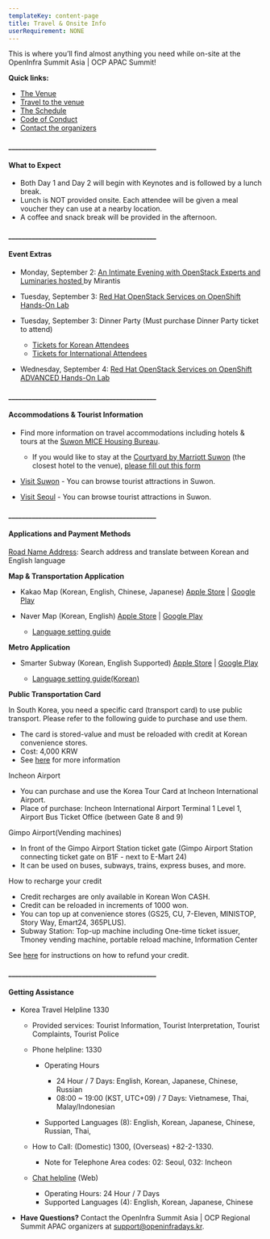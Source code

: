 ```yaml
---
templateKey: content-page
title: Travel & Onsite Info
userRequirement: NONE
---
```

This is where you’ll find almost anything you need while on-site at the OpenInfra Summit Asia | OCP APAC Summit!

**Quick links:**

* [The Venue](https://www.scc.or.kr/site-map/)
* [Travel to the venue](https://www.scc.or.kr/en/getting-here/)
* [The Schedule](https://2024.openinfraasia.org/a/schedule)
* [Code of Conduct](https://openinfra.dev/legal/code-of-conduct)
* [Contact the organizers](mailto:support@openinfradays.kr)

#### \_\_\_\_\_\_\_\_\_\_\_\_\_\_\_\_\_\_\_\_\_\_\_\_\_\_\_\_\_\_\_\_\_\_\_\_\_\_\_\_\_\_\_\_

#### What to Expect

* Both Day 1 and Day 2 will begin with Keynotes and is followed by a lunch break.
* Lunch is NOT provided onsite. Each attendee will be given a meal voucher they can use at a nearby location.
* A coffee and snack break will be provided in the afternoon.

#### \_\_\_\_\_\_\_\_\_\_\_\_\_\_\_\_\_\_\_\_\_\_\_\_\_\_\_\_\_\_\_\_\_\_\_\_\_\_\_\_\_\_\_\_

#### Event Extras

* Monday, September 2: [An Intimate Evening with OpenStack Experts and Luminaries hosted ](https://www.mirantis.com/resources/openinfra-summit-panel/)by Mirantis
* Tuesday, September 3: [Red Hat OpenStack Services on OpenShift Hands-On Lab](https://2024.openinfraasia.org/a/schedule#view=calendar&title=Red%20Hat%20OpenStack%20Services%20on%20OpenShift%20Hands-On%20Lab)
* Tuesday, September 3: Dinner Party (Must purchase Dinner Party ticket to attend)

  * [Tickets for Korean Attendees](https://openinfra.cafe24.com/surl/O/25)
  * [Tickets for International Attendees](https://openinfra.cafe24.com/shop2/surl/O/26)
* [](https://2024.openinfraasia.org/a/schedule#view=calendar&title=Red%20Hat%20OpenStack%20Services%20on%20OpenShift%20Hands-On%20Lab)Wednesday, September 4: [Red Hat OpenStack Services on OpenShift ADVANCED Hands-On Lab](https://2024.openinfraasia.org/a/schedule#view=calendar&title=Red%20Hat%20OpenStack%20Services%20on%20OpenShift%20ADVANCED%20Hands-On%20Lab)

#### \_\_\_\_\_\_\_\_\_\_\_\_\_\_\_\_\_\_\_\_\_\_\_\_\_\_\_\_\_\_\_\_\_\_\_\_\_\_\_\_\_\_\_\_

#### Accommodations & Tourist Information

* Find more information on travel accommodations including hotels & tours at the [Suwon MICE Housing Bureau](https://openinfra2024.mice.link/).

  * If you would like to stay at the [Courtyard by Marriott Suwon](https://maps.app.goo.gl/tqSMpNBViyCRrfeLA) (the closest hotel to the venue), [please fill out this form](https://openinfrafoundation.formstack.com/forms/courtyard_suwon_hotel)
* [Visit Suwon](http://trans.suwon.go.kr:7000/etgi/) - You can browse tourist attractions in Suwon.
* [Visit Seoul](https://visitseoul.net/index) - You can browse tourist attractions in Suwon.

#### \_\_\_\_\_\_\_\_\_\_\_\_\_\_\_\_\_\_\_\_\_\_\_\_\_\_\_\_\_\_\_\_\_\_\_\_\_\_\_\_\_\_\_\_

#### **Applications and Payment Methods**

[Road Name Address](https://www.juso.go.kr/openEngPage.do): Search address and translate between Korean and English language

**Map & Transportation Application**

* Kakao Map (Korean, English, Chinese, Japanese) [Apple Store](https://apps.apple.com/kr/app/%EC%B9%B4%EC%B9%B4%EC%98%A4%EB%A7%B5-%EB%8C%80%ED%95%9C%EB%AF%BC%EA%B5%AD-no-1-%EC%A7%80%EB%8F%84%EC%95%B1/id304608425) | [Google Play](https://play.google.com/store/apps/details?id=net.daum.android.map&hl=ko)
* Naver Map (Korean, English) [Apple Store](https://apps.apple.com/kr/app/naver-map-navigation/id311867728) | [Google Play](https://play.google.com/store/apps/details?id=com.nhn.android.nmap&hl=ko)

  * [Language setting guide](https://help.naver.com/service/5637/contents/8275?osType=MOBILE&lang=ko)

**Metro Application**

* Smarter Subway (Korean, English Supported) [Apple Store](https://apps.apple.com/kr/app/%EC%A7%80%ED%95%98%EC%B2%A0-%EC%A2%85%EA%B2%B0%EC%9E%90-smarter-subway/id580488128) | [Google Play](https://play.google.com/store/apps/details?id=teamDoppelGanger.SmarterSubway&hl=ko)

  * [Language setting guide(Korean)](https://www.youtube.com/watch?v=1vSyWn-25zU)

**Public Transportation Card**

In South Korea, you need a specific card (transport card) to use public transport. Please refer to the following guide to purchase and use them.

* The card is stored-value and must be reloaded with credit at Korean convenience stores.
* Cost: 4,000 KRW
* See [here](https://koreatourcard.kr/en/) for more information

Incheon Airport

* You can purchase and use the Korea Tour Card at Incheon International Airport.
* Place of purchase: Incheon International Airport Terminal 1 Level 1, Airport Bus Ticket Office (between Gate 8 and 9)

Gimpo Airport(Vending machines)

* In front of the Gimpo Airport Station ticket gate (Gimpo Airport Station connecting ticket gate on B1F - next to E-Mart 24)
* It can be used on buses, subways, trains, express buses, and more.

How to recharge your credit

* Credit recharges are only available in Korean Won CASH.
* Credit can be reloaded in increments of 1000 won.
* You can top up at convenience stores (GS25, CU, 7-Eleven, MINISTOP, Story Way, Emart24, 365PLUS).
* Subway Station: Top-up machine including One-time ticket issuer, Tmoney vending machine, portable reload machine, Information Center

See [here](https://www.t-money.co.kr/ncs/pct/ugd/ReadFrgnGd.dev) for instructions on how to refund your credit.[](https://www.youtube.com/watch?v=1vSyWn-25zU)

#### \_\_\_\_\_\_\_\_\_\_\_\_\_\_\_\_\_\_\_\_\_\_\_\_\_\_\_\_\_\_\_\_\_\_\_\_\_\_\_\_\_\_\_\_

#### Getting Assistance

* Korea Travel Helpline 1330

  * Provided services: Tourist Information, Tourist Interpretation, Tourist Complaints, Tourist Police
  * Phone helpline: 1330

    * Operating Hours

      * 24 Hour / 7 Days: English, Korean, Japanese, Chinese, Russian
      * 08:00 ~ 19:00 (KST, UTC+09) / 7 Days: Vietnamese, Thai, Malay/Indonesian
    * Supported Languages (8): English, Korean, Japanese, Chinese, Russian, Thai, 
  * How to Call: (Domestic) 1300, (Overseas) +82-2-1330.

    * Note for Telephone Area codes: 02: Seoul, 032: Incheon
  * [Chat helpline](https://1330chat.visitkorea.or.kr:3000/#/ttalk_main/CHAT1330_160635739001093018/) (Web)

    * Operating Hours: 24 Hour / 7 Days
    * Supported Languages (4): English, Korean, Japanese, Chinese 
* **Have Questions?** Contact the OpenInfra Summit Asia | OCP Regional Summit APAC organizers at [support@openinfradays.kr](mailto:support@openinfradays.kr).
